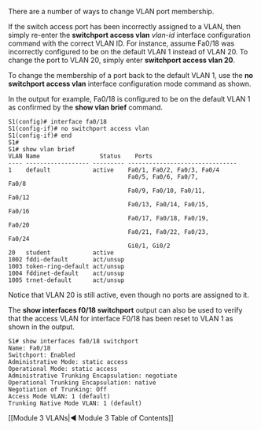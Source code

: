 There are a number of ways to change VLAN port membership.

If the switch access port has been incorrectly assigned to a VLAN, then simply re-enter the **switchport access vlan** _vlan-id_ interface configuration command with the correct VLAN ID. For instance, assume Fa0/18 was incorrectly configured to be on the default VLAN 1 instead of VLAN 20. To change the port to VLAN 20, simply enter **switchport access vlan 20**.

To change the membership of a port back to the default VLAN 1, use the **no switchport access vlan** interface configuration mode command as shown.

In the output for example, Fa0/18 is configured to be on the default VLAN 1 as confirmed by the **show vlan brief** command.

```
S1(config)# interface fa0/18
S1(config-if)# no switchport access vlan
S1(config-if)# end
S1#
S1# show vlan brief
VLAN Name                 Status    Ports
---- ------------------ --------- -------------------------------
1    default            active    Fa0/1, Fa0/2, Fa0/3, Fa0/4
								  Fa0/5, Fa0/6, Fa0/7, Fa0/8                                  
								  Fa0/9, Fa0/10, Fa0/11, Fa0/12                                  
								  Fa0/13, Fa0/14, Fa0/15, Fa0/16                                  
								  Fa0/17, Fa0/18, Fa0/19, Fa0/20                                  
								  Fa0/21, Fa0/22, Fa0/23, Fa0/24                                  
								  Gi0/1, Gi0/2
20   student            active    
1002 fddi-default       act/unsup 
1003 token-ring-default act/unsup 
1004 fddinet-default    act/unsup 
1005 trnet-default      act/unsup
```

Notice that VLAN 20 is still active, even though no ports are assigned to it.

The **show interfaces f0/18 switchport** output can also be used to verify that the access VLAN for interface F0/18 has been reset to VLAN 1 as shown in the output.

```
S1# show interfaces fa0/18 switchport
Name: Fa0/18
Switchport: Enabled
Administrative Mode: static access
Operational Mode: static access
Administrative Trunking Encapsulation: negotiate
Operational Trunking Encapsulation: native
Negotiation of Trunking: Off
Access Mode VLAN: 1 (default)
Trunking Native Mode VLAN: 1 (default)
```

[[Module 3 VLANs|◀ Module 3 Table of Contents]]